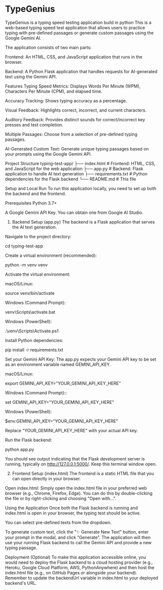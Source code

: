 # TypeGenius
TypeGenius is a typing speed testing application build in python
This is a web-based typing speed test application that allows users to practice typing with pre-defined passages or generate custom passages using the Google Gemini AI.

The application consists of two main parts:

Frontend: An HTML, CSS, and JavaScript application that runs in the browser.

Backend: A Python Flask application that handles requests for AI-generated text using the Gemini API.

Features
Typing Speed Metrics: Displays Words Per Minute (WPM), Characters Per Minute (CPM), and elapsed time.

Accuracy Tracking: Shows typing accuracy as a percentage.

Visual Feedback: Highlights correct, incorrect, and current characters.

Auditory Feedback: Provides distinct sounds for correct/incorrect key presses and test completion.

Multiple Passages: Choose from a selection of pre-defined typing passages.

AI-Generated Custom Text: Generate unique typing passages based on your prompts using the Google Gemini API.

Project Structure
typing-test-app/
├── index.html          # Frontend: HTML, CSS, and JavaScript for the web application
├── app.py              # Backend: Flask application to handle AI text generation
├── requirements.txt    # Python dependencies for the Flask backend
└── README.md           # This file


Setup and Local Run
To run this application locally, you need to set up both the backend and the frontend.

Prerequisites
Python 3.7+

A Google Gemini API Key. You can obtain one from Google AI Studio.

1. Backend Setup (app.py)
The backend is a Flask application that serves the AI text generation.

Navigate to the project directory:

cd typing-test-app


Create a virtual environment (recommended):

python -m venv venv


Activate the virtual environment:

macOS/Linux:

source venv/bin/activate


Windows (Command Prompt):

venv\Scripts\activate.bat


Windows (PowerShell):

.\venv\Scripts\Activate.ps1


Install Python dependencies:

pip install -r requirements.txt


Set your Gemini API Key:
The app.py expects your Gemini API key to be set as an environment variable named GEMINI_API_KEY.

macOS/Linux:

export GEMINI_API_KEY="YOUR_GEMINI_API_KEY_HERE"


Windows (Command Prompt)::

set GEMINI_API_KEY="YOUR_GEMINI_API_KEY_HERE"


Windows (PowerShell):

$env:GEMINI_API_KEY="YOUR_GEMINI_API_KEY_HERE"


Replace "YOUR_GEMINI_API_KEY_HERE" with your actual API key.

Run the Flask backend:

python app.py


You should see output indicating that the Flask development server is running, typically on http://127.0.0.1:5000/. Keep this terminal window open.

2. Frontend Setup (index.html)
The frontend is a static HTML file that you can open directly in your browser.

Open index.html:
Simply open the index.html file in your preferred web browser (e.g., Chrome, Firefox, Edge). You can do this by double-clicking the file or by right-clicking and choosing "Open with...".

Using the Application
Once both the Flask backend is running and index.html is open in your browser, the typing test should be active.

You can select pre-defined texts from the dropdown.

To generate custom text, click the "✨ Generate New Text" button, enter your prompt in the modal, and click "Generate". The application will then use your running Flask backend to call the Gemini API and provide a new typing passage.

Deployment (Optional)
To make this application accessible online, you would need to deploy the Flask backend to a cloud hosting provider (e.g., Heroku, Google Cloud Platform, AWS, PythonAnywhere) and then host the index.html file (e.g., on GitHub Pages or alongside your backend). Remember to update the backendUrl variable in index.html to your deployed backend's URL.
